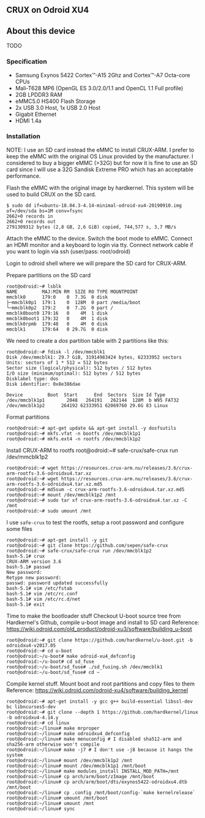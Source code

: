 ## CRUX on Odroid XU4

## About this device

TODO

### Specification

* Samsung Exynos 5422 Cortex™-A15 2Ghz and Cortex™-A7 Octa-core CPUs
* Mali-T628 MP6 (OpenGL ES 3.0/2.0/1.1 and OpenCL 1.1 Full profile)
* 2GB LPDDR3 RAM
* eMMC5.0 HS400 Flash Storage
* 2x USB 3.0 Host, 1x USB 2.0 Host
* Gigabit Ethernet
* HDMI 1.4a


### Installation

NOTE: I use an SD card instead the eMMC to install CRUX-ARM. I prefer to keep the eMMC with the original OS Linux provided by the manufacturer. I considered to buy a bigger eMMC (>32G) but for now it is fine to use an SD card since I will use a 32G Sandisk Extreme PRO which has an acceptable performance.

Flash the eMMC with the original image by hardkernel. This system will be used to build CRUX on the SD card.
```
$ sudo dd if=ubuntu-18.04.3-4.14-minimal-odroid-xu4-20190910.img of=/dev/sda bs=1M conv=fsync
2662+0 records in
2662+0 records out
2791309312 bytes (2,8 GB, 2,6 GiB) copied, 744,577 s, 3,7 MB/s
```

Attach the eMMC to the device.
Switch the boot mode to eMMC.
Connect an HDMI monitor and a keyboard to login via tty.
Connect network cable if you want to login via ssh (user/pass: root/odroid)


Login to odroid shell where we will prepare the SD card for CRUX-ARM.


Prepare partitions on the SD card
```
root@odroid:~# lsblk 
NAME         MAJ:MIN RM  SIZE RO TYPE MOUNTPOINT
mmcblk0      179:0    0  7.3G  0 disk 
├─mmcblk0p1  179:1    0  128M  0 part /media/boot
└─mmcblk0p2  179:2    0  7.2G  0 part /
mmcblk0boot0 179:16   0    4M  1 disk 
mmcblk0boot1 179:32   0    4M  1 disk 
mmcblk0rpmb  179:48   0    4M  0 disk 
mmcblk1      179:64   0 29.7G  0 disk 
```

We need to create a *dos* partition table with 2 partitions like this:
```
root@odroid:~# fdisk -l /dev/mmcblk1
Disk /dev/mmcblk1: 29.7 GiB, 31914983424 bytes, 62333952 sectors
Units: sectors of 1 * 512 = 512 bytes
Sector size (logical/physical): 512 bytes / 512 bytes
I/O size (minimum/optimal): 512 bytes / 512 bytes
Disklabel type: dos
Disk identifier: 0x8e386dae

Device         Boot  Start      End  Sectors  Size Id Type
/dev/mmcblk1p1        2048   264191   262144  128M  b W95 FAT32
/dev/mmcblk1p2      264192 62333951 62069760 29.6G 83 Linux
```

Format partitions
```
root@odroid:~# apt-get update && apt-get install -y dosfsutils
root@odroid:~# mkfs.vfat -n bootfs /dev/mmcblk1p1
root@odroid:~# mkfs.ext4 -n rootfs /dev/mmcblk1p2
```

Install CRUX-ARM to rootfs
root@odroid:~# safe-crux/safe-crux run /dev/mmcblk1p2
```
root@odroid:~# wget https://resources.crux-arm.nu/releases/3.6/crux-arm-rootfs-3.6-odroidxu4.tar.xz
root@odroid:~# wget https://resources.crux-arm.nu/releases/3.6/crux-arm-rootfs-3.6-odroidxu4.tar.xz.md5
root@odroid:~# md5sum -c crux-arm-rootfs-3.6-odroidxu4.tar.xz.md5
root@odroid:~# mount /dev/mmcblk1p2 /mnt
root@odroid:~# sudo tar xf crux-arm-rootfs-3.6-odroidxu4.tar.xz -C /mnt
root@odroid:~# sudo umount /mnt
```

I use `safe-crux` to test the rootfs, setup a root password and configure some files
```
root@odroid:~# apt-get install -y git 
root@odroid:~# git clone https://github.com/sepen/safe-crux
root@odroid:~# safe-crux/safe-crux run /dev/mmcblk1p2
bash-5.1# crux
CRUX-ARM version 3.6
bash-5.1# passwd
New password: 
Retype new password: 
passwd: password updated successfully
bash-5.1# vim /etc/fstab
bash-5.1# vim /etc/rc.conf
bash-5.1# vim /etc/rc.d/net
bash-5.1# exit
```

Time to make the bootloader stuff
Checkout U-boot source tree from Hardkernel's Github, compile u-boot image and install to SD card
Reference: https://wiki.odroid.com/old_product/odroid-xu3/software/building_u-boot
```
root@odroid:~# git clone https://github.com/hardkernel/u-boot.git -b odroidxu4-v2017.05
root@odroid:~# cd u-boot
root@odroid:~/u-boot# make odroid-xu4_defconfig
root@odroid:~/u-boot# cd sd_fuse
root@odroid:~/u-boot/sd_fuse# ./sd_fusing.sh /dev/mmcblk1
root@odroid:~/u-boot/sd_fuse# cd ~
```

Compile kernel stuff. Mount boot and root partitions and copy files to them
Reference: https://wiki.odroid.com/odroid-xu4/software/building_kernel
```
root@odroid:~# apt-get install -y gcc g++ build-essential libssl-dev bc libncurses5-dev
root@odroid:~# git clone --depth 1 https://github.com/hardkernel/linux -b odroidxu4-4.14.y
root@odroid:~# cd linux
root@odroid:~/linux# make mrproper
root@odroid:~/linux# make odroidxu4_defconfig
root@odroid:~/linux# make menuconfig # I disabled sha512-arm and sha256-arm otherwise won't compile
root@odroid:~/linux# make -j7 # I don't use -j8 because it hangs the system
root@odroid:~/linux# mount /dev/mmcblk1p2 /mnt
root@odroid:~/linux# mount /dev/mmcblk1p1 /mnt/boot
root@odroid:~/linux# make modules_install INSTALL_MOD_PATH=/mnt
root@odroid:~/linux# cp arch/arm/boot/zImage /mnt/boot
root@odroid:~/linux# cp arch/arm/boot/dts/exynos5422-odroidxu4.dtb /mnt/boot
root@odroid:~/linux# cp .config /mnt/boot/config-`make kernelrelease`
root@odroid:~/linux# umount /mnt/boot
root@odroid:~/linux# umount /mnt
root@odroid:~/linux# sync
```

